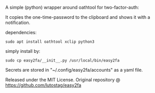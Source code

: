 A simple (python) wrapper around oathtool for two-factor-auth:

It copies the one-time-password to the clipboard and shows it with a notification.

dependencies:
```
sudo apt install oathtool xclip python3
```

simply install by:
```
sudo cp easy2fa/__init__.py /usr/local/bin/easy2fa
```

Secrets are stored in "~/.config/easy2fa/accounts" as a yaml file.

Released under the MIT License. Original repository @ https://github.com/lutostag/easy2fa
